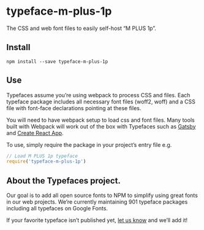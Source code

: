 
# typeface-m-plus-1p

The CSS and web font files to easily self-host “M PLUS 1p”.

## Install

`npm install --save typeface-m-plus-1p`

## Use

Typefaces assume you’re using webpack to process CSS and files. Each typeface
package includes all necessary font files (woff2, woff) and a CSS file with
font-face declarations pointing at these files.

You will need to have webpack setup to load css and font files. Many tools built
with Webpack will work out of the box with Typefaces such as [Gatsby](https://github.com/gatsbyjs/gatsby)
and [Create React App](https://github.com/facebookincubator/create-react-app).

To use, simply require the package in your project’s entry file e.g.

```javascript
// Load M PLUS 1p typeface
require('typeface-m-plus-1p')
```

## About the Typefaces project.

Our goal is to add all open source fonts to NPM to simplify using great fonts in
our web projects. We’re currently maintaining 901 typeface packages
including all typefaces on Google Fonts.

If your favorite typeface isn’t published yet, [let us know](https://github.com/KyleAMathews/typefaces)
and we’ll add it!
